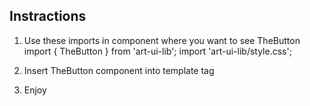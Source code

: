 ## Instractions
1. Use these imports in component where you want to see TheButton
import { TheButton } from 'art-ui-lib';
import 'art-ui-lib/style.css';

2. Insert TheButton component into template tag
3. Enjoy